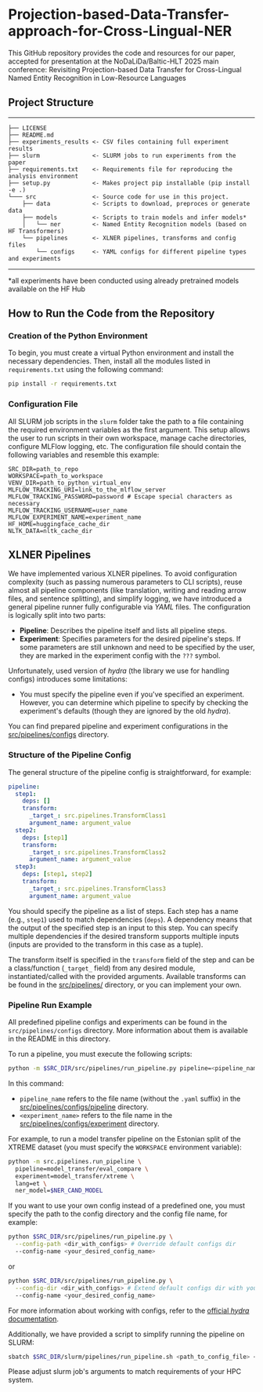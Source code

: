 # Projection-based-Data-Transfer-approach-for-Cross-Lingual-NER
This GitHub repository provides the code and resources for our paper, accepted for presentation at the NoDaLiDa/Baltic-HLT 2025 main conference: Revisiting Projection-based Data Transfer for Cross-Lingual Named Entity Recognition in Low-Resource Languages

## Project Structure
------------

    ├── LICENSE
    ├── README.md
    ├── experiments_results <- CSV files containing full experiment results
    ├── slurm               <- SLURM jobs to run experiments from the paper
    ├── requirements.txt    <- Requirements file for reproducing the analysis environment
    ├── setup.py            <- Makes project pip installable (pip install -e .)
    └─── src                <- Source code for use in this project.
        ├── data            <- Scripts to download, preproces or generate data
        ├── models          <- Scripts to train models and infer models*
        │   └── ner         <- Named Entity Recognition models (based on HF Transformers)
        └── pipelines       <- XLNER pipelines, transforms and config files
            └── configs     <- YAML configs for different pipeline types and experiments
--------
*all experiments have been conducted using already pretrained models available on the HF Hub

## How to Run the Code from the Repository

### Creation of the Python Environment
To begin, you must create a virtual Python environment and install the necessary dependencies. Then, install all the modules listed in `requirements.txt` using the following command:
```bash
pip install -r requirements.txt
```

### Configuration File
All SLURM job scripts in the `slurm` folder take the path to a file containing the required environment variables as the first argument. This setup allows the user to run scripts in their own workspace, manage cache directories, configure MLFlow logging, etc. The configuration file should contain the following variables and resemble this example:
```plaintext
SRC_DIR=path_to_repo
WORKSPACE=path_to_workspace
VENV_DIR=path_to_python_virtual_env
MLFLOW_TRACKING_URI=link_to_the_mlflow_server
MLFLOW_TRACKING_PASSWORD=password # Escape special characters as necessary
MLFLOW_TRACKING_USERNAME=user_name
MLFLOW_EXPERIMENT_NAME=experiment_name
HF_HOME=huggingface_cache_dir
NLTK_DATA=nltk_cache_dir
```

## XLNER Pipelines

We have implemented various XLNER pipelines. To avoid configuration complexity (such as passing numerous parameters to CLI scripts), reuse almost all pipeline components (like translation, writing and reading arrow files, and sentence splitting), and simplify logging, we have introduced a general pipeline runner fully configurable via _YAML_ files. The configuration is logically split into two parts:
- **Pipeline**: Describes the pipeline itself and lists all pipeline steps.
- **Experiment**: Specifies parameters for the desired pipeline's steps. If some parameters are still unknown and need to be specified by the user, they are marked in the experiment config with the `???` symbol.

Unfortunately, used version of _hydra_ (the library we use for handling configs) introduces some limitations:
- You must specify the pipeline even if you've specified an experiment. However, you can determine which pipeline to specify by checking the experiment's defaults (though they are ignored by the old _hydra_).

You can find prepared pipeline and experiment configurations in the [src/pipelines/configs](src/pipelines/configs) directory.

### Structure of the Pipeline Config
The general structure of the pipeline config is straightforward, for example:
```yaml
pipeline:
  step1:
    deps: []
    transform:
      _target_: src.pipelines.TransformClass1
      argument_name: argument_value
  step2:
    deps: [step1]
    transform:
      _target_: src.pipelines.TransformClass2
      argument_name: argument_value
  step3:
    deps: [step1, step2]
    transform:
      _target_: src.pipelines.TransformClass3
      argument_name: argument_value
```

You should specify the pipeline as a list of steps. Each step has a name (e.g., `step1`) used to match dependencies (`deps`). A dependency means that the output of the specified step is an input to this step. You can specify multiple dependencies if the desired transform supports multiple inputs (inputs are provided to the transform in this case as a tuple).

The transform itself is specified in the `transform` field of the step and can be a class/function (`_target_` field) from any desired module, instantiated/called with the provided arguments. Available transforms can be found in the [src/pipelines/](src/pipelines/) directory, or you can implement your own.

### Pipeline Run Example
All predefined pipeline configs and experiments can be found in the `src/pipelines/configs` directory. More information about them is available in the README in this directory.

To run a pipeline, you must execute the following scripts:
```bash
python -m $SRC_DIR/src/pipelines/run_pipeline.py pipeline=<pipeline_name> experiment=<experiment_name> <expr_param1=param1value, ...>
```
In this command:
- `pipeline_name` refers to the file name (without the `.yaml` suffix) in the [src/pipelines/configs/pipeline](src/pipelines/configs/pipeline) directory.
- `<experiment_name>` refers to the file name in the [src/pipelines/configs/experiment](src/pipelines/configs/experiment) directory.

For example, to run a model transfer pipeline on the Estonian split of the XTREME dataset (you must specify the `WORKSPACE` environment variable):
```bash
python -m src.pipelines.run_pipeline \
  pipeline=model_transfer/eval_compare \
  experiment=model_transfer/xtreme \
  lang=et \
  ner_model=$NER_CAND_MODEL
```

If you want to use your own config instead of a predefined one, you must specify the path to the config directory and the config file name, for example:
```bash
python $SRC_DIR/src/pipelines/run_pipeline.py \
  --config-path <dir_with_configs> # Override default configs dir
  --config-name <your_desired_config_name>
```
or
```bash
python $SRC_DIR/src/pipelines/run_pipeline.py \
  --config-dir <dir_with_configs> # Extend default configs dir with your dir
  --config-name <your_desired_config_name>
```
For more information about working with configs, refer to the [official _hydra_ documentation](https://hydra.cc/docs/1.0/advanced/override_grammar/basic/).

Additionally, we have provided a script to simplify running the pipeline on SLURM:
```bash
sbatch $SRC_DIR/slurm/pipelines/run_pipeline.sh <path_to_config_file> <args_to_run_pipeline_py>
```
Please adjust slurm job's arguments to match requirements of your HPC system.

